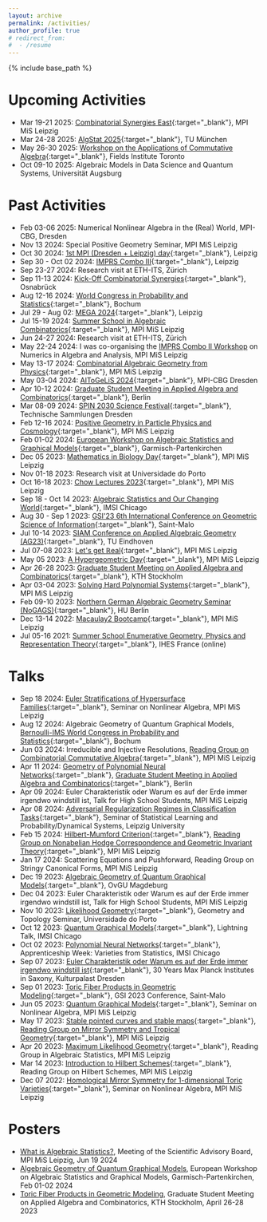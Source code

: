 ```yaml
---
layout: archive
permalink: /activities/
author_profile: true
# redirect_from:
#  - /resume
---
```


{% include base_path %}

Upcoming Activities
======
* Mar 19-21 2025: [Combinatorial Synergies East](https://www.mis.mpg.de/events/series/combinatorial-synergies-east){:target="_blank"}, MPI MiS Leipzig
* Mar 24-28 2025: [AlgStat 2025](https://sites.google.com/view/algstat2025/){:target="_blank"}, TU München
* May 26-30 2025: [Workshop on the Applications of Commutative Algebra](http://www.fields.utoronto.ca/activities/24-25/commutative-algebra-applications){:target="_blank"}, Fields Institute Toronto
* Oct 09-10 2025: Algebraic Models in Data Science and Quantum Systems, Universität Augsburg


Past Activities
======
* Feb 03-06 2025: Numerical Nonlinear Algebra in the (Real) World, MPI-CBG, Dresden
* Nov 13 2024: Special Positive Geometry Seminar, MPI MiS Leipzig
* Oct 30 2024: [1st MPI (Dresden + Leipzig) day](https://www.mis.mpg.de/events/series/1st-mpi-dresden-leipzig-day){:target="_blank"}, Leipzig
* Sep 30 - Oct 02 2024: [IMPRS Combo III](https://www.mis.mpg.de/de/events/series/imprs-combo-iii){:target="_blank"}, Leipzig
* Sep 23-27 2024: Research visit at ETH-ITS, Zürich
* Sep 11-13 2024: [Kick-Off Combinatorial Synergies](https://www.math-conf.uni-osnabrueck.de/combinatorial-synergies/){:target="_blank"}, Osnabrück
* Aug 12-16 2024: [World Congress in Probability and Statistics](https://www.bernoulli-ims-worldcongress2024.org){:target="_blank"}, Bochum
* Jul 29 - Aug 02: [MEGA 2024](https://www.mis.mpg.de/de/events/series/mega-2024){:target="_blank"}, Leipzig
* Jul 15-19 2024: [Summer School in Algebraic Combinatorics](https://www.mis.mpg.de/events/series/summer-school-in-algebraic-combinatorics){:target="_blank"}, MPI MiS Leipzig
* Jun 24-27 2024: Research visit at ETH-ITS, Zürich
* May 22-24 2024: I was co-organising the [IMPRS Combo II Workshop](https://www.mis.mpg.de/de/events/series/imprs-combo-ii) on Numerics in Algebra and Analysis, MPI MiS Leipzig
* May 13-17 2024: [Combinatorial Algebraic Geometry from Physics](https://www.mis.mpg.de/events/series/combinatorial-algebraic-geometry-from-physics){:target="_blank"}, MPI MiS Leipzig
* May 03-04 2024: [AlToGeLiS 2024](https://altogelis.com/altogelis-2024.html){:target="_blank"}, MPI-CBG Dresden
* Apr 10-12 2024: [Graduate Student Meeting in Applied Algebra and Combinatorics](https://sites.google.com/view/gsmaac24/){:target="_blank"}, Berlin
* Mar 08-09 2024: [SPIN 2030 Science Festival](https://spin2030.com/en/veranstaltung/spin-2030-science-festival/){:target="_blank"}, Technische Sammlungen Dresden
* Feb 12-16 2024: [Positive Geometry in Particle Physics and Cosmology](https://www.mis.mpg.de/events/series/positive-geometry-in-particle-physics-and-cosmology){:target="_blank"}, MPI MiS Leipzig
* Feb 01-02 2024: [European Workshop on Algebraic Statistics and Graphical Models](https://sites.google.com/view/euroalgstat2024){:target="_blank"}, Garmisch-Partenkirchen
* Dec 05 2023: [Mathematics in Biology Day](https://www.mis.mpg.de/events/series/mathematics-in-biology-day){:target="_blank"}, MPI MiS Leipzig
* Nov 01-18 2023: Research visit at Universidade do Porto
* Oct 16-18 2023: [Chow Lectures 2023](https://www.mis.mpg.de/events/series/chow-lectures-2023){:target="_blank"}, MPI MiS Leipzig
* Sep 18 - Oct 14 2023: [Algebraic Statistics and Our Changing World](https://www.imsi.institute/activities/algebraic-statistics-and-our-changing-world/){:target="_blank"}, IMSI Chicago
* Aug 30 - Sep 1 2023: [GSI'23 6th International Conference on Geometric Science of Information](https://conference-gsi.org){:target="_blank"}, Saint-Malo
* Jul 10-14 2023: [SIAM Conference on Applied Algebraic Geometry (AG23)](https://www.siam.org/conferences/cm/conference/ag23){:target="_blank"}, TU Eindhoven
* Jul 07-08 2023: [Let's get $\mathbb{R}$eal](https://www.mis.mpg.de/calendar/conferences/2023/real.html){:target="_blank"}, MPI MiS Leipzig
* May 05 2023: [A Hypergeometric Day](https://www.mis.mpg.de/calendar/conferences/2023/hyp-geom-d.html){:target="_blank"}, MPI MiS Leipzig
* Apr 26-28 2023: [Graduate Student Meeting on Applied Algebra and Combinatorics](https://sites.google.com/view/applied-alg-comb-2023/){:target="_blank"}, KTH Stockholm
* Apr 03-04 2023: [Solving Hard Polynomial Systems](https://www.mis.mpg.de/calendar/conferences/2023/shps23.html){:target="_blank"}, MPI MiS Leipzig
* Feb 09-10 2023: [Northern German Algebraic Geometry Seminar (NoGAGS)](https://www.math.hu-berlin.de/~www-ag/NoGAGS.html){:target="_blank"}, HU Berlin
* Dec 13-14 2022: [Macaulay2 Bootcamp](https://www.mis.mpg.de/calendar/conferences/2022/m2bc.html){:target="_blank"}, MPI MiS Leipzig
* Jul 05-16 2021: [Summer School Enumerative Geometry, Physics and Representation Theory](https://www.ihes.fr/en/2021-summer-school/){:target="_blank"}, IHES France (online)


Talks
======
* Sep 18 2024: [Euler Stratifications of Hypersurface Families](https://www.mis.mpg.de/events/event/euler-stratifications-of-hypersurface-families){:target="_blank"}, Seminar on Nonlinear Algebra, MPI MiS Leipzig
* Aug 12 2024: Algebraic Geometry of Quantum Graphical Models, [Bernoulli-IMS World Congress in Probability and Statistics](https://www.bernoulli-ims-worldcongress2024.org){:target="_blank"}, Bochum
* Jun 03 2024: Irreducible and Injective Resolutions, [Reading Group on Combinatorial Commutative Algebra](https://www.mis.mpg.de/events/event/reading-group-on-combinatorial-commutative-algebra){:target="_blank"}, MPI MiS Leipzig
* Apr 11 2024: [Geometry of Polynomial Neural Networks](https://sites.google.com/view/gsmaac24/minicourse-talk-abstracts#h.mfoojpw4fm3j){:target="_blank"}, [Graduate Student Meeting in Applied Algebra and Combinatorics](https://sites.google.com/view/gsmaac24/){:target="_blank"}, Berlin
* Apr 09 2024: Euler Charakteristik oder Warum es auf der Erde immer irgendwo windstill ist, Talk for High School Students, MPI MiS Leipzig
* Apr 08 2024: [Adversarial Regularization Regimes in Classification Tasks](https://sites.google.com/unipi.it/sslapdys/home){:target="_blank"}, Seminar of Statistical Learning and Probability/Dynamical Systems, Leipzig University
* Feb 15 2024: [Hilbert-Mumford Criterion](https://leokayser.github.io/nahc/){:target="_blank"}, [Reading Group on Nonabelian Hodge Correspondence and Geometric Invariant Theory](https://leokayser.github.io/nahc/){:target="_blank"}, MPI MiS Leipzig
* Jan 17 2024: Scattering Equations and Pushforward, Reading Group on Stringy Canonical Forms, MPI MiS Leipzig
* Dec 19 2023: [Algebraic Geometry of Quantum Graphical Models](https://www.math.ovgu.de/math_media/Forschung/IAG/Oberseminar/wiesmann-p-18772.pdf){:target="_blank"}, OvGU Magdeburg 
* Dec 04 2023: Euler Charakteristik oder Warum es auf der Erde immer irgendwo windstill ist, Talk for High School Students, MPI MiS Leipzig
* Nov 10 2023: [Likelihood Geometry](https://www.cmup.pt/events/likelihood-geometry){:target="_blank"}, Geometry and Topology Seminar, Universidade do Porto
* Oct 12 2023: [Quantum Graphical Models](https://www.imsi.institute/activities/algebraic-statistics-for-ecological-and-biological-systems/){:target="_blank"}, Lightning Talk, IMSI Chicago
* Oct 02 2023: [Polynomial Neural Networks](https://www.imsi.institute/activities/apprenticeship-week-varieties-from-statistics){:target="_blank"}, Apprenticeship Week: Varieties from Statistics, IMSI Chicago
* Sep 07 2023: [Euler Charakteristik oder Warum es auf der Erde immer irgendwo windstill ist](https://www.mpi-cbg.de/de/30-jahre-max-planck-institute-sachsen){:target="_blank"}, 30 Years Max Planck Institutes in Saxony, Kulturpalast Dresden
* Sep 01 2023: [Toric Fiber Products in Geometric Modeling](https://conference-gsi.org/detailed-program/){:target="_blank"}, GSI 2023 Conference, Saint-Malo
* Jun 05 2023: [Quantum Graphical Models](https://www.mis.mpg.de/calendar/lectures/2023/abstract-35858.html){:target="_blank"}, Seminar on Nonlinear Algebra, MPI MiS Leipzig
* May 17 2023: [Stable pointed curves and stable maps](/files/ms-trop_talk-4.pdf){:target="_blank"}, [Reading Group on Mirror Symmetry and Tropical Geometry](https://www-user.tu-chemnitz.de/~pespa/reading_group.html){:target="_blank"}, MPI MiS Leipzig
* Apr 20 2023: [Maximum Likelihood Geometry](https://www.mis.mpg.de/calendar/lectures/2023/abstract-35587.html){:target="_blank"}, Reading Group in Algebraic Statistics, MPI MiS Leipzig
* Mar 14 2023: [Introduction to Hilbert Schemes](https://www.mis.mpg.de/calendar/lectures/2023/abstract-35559.html){:target="_blank"}, Reading Group on Hilbert Schemes, MPI MiS Leipzig
* Dec 07 2022: [Homological Mirror Symmetry for 1-dimensional Toric Varieties](https://www.mis.mpg.de/calendar/lectures/2022/abstract-35008.html){:target="_blank"}, Seminar on Nonlinear Algebra, MPI MiS Leipzig


Posters
======
* [What is Algebraic Statistics?](/files/Poster_AlgStats.pdf), Meeting of the Scientific Advisory Board, MPI MiS Leipzig, Jun 19 2024
* [Algebraic Geometry of Quantum Graphical Models](/files/Poster_QGM_Garmisch.pdf), European Workshop on Algebraic Statistics and Graphical Models, Garmisch-Partenkirchen, Feb 01-02 2024
* [Toric Fiber Products in Geometric Modeling](/files/Poster_Stockholm_TFP.pdf), Graduate Student Meeting on Applied Algebra and Combinatorics, KTH Stockholm, April 26-28 2023
